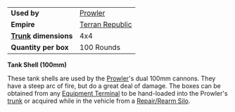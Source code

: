 |                                                 |                                              |
| ----------------------------------------------- | -------------------------------------------- |
| **Used by**                                     | [Prowler](../vehicles/Prowler.md)            |
| **Empire**                                      | [Terran Republic](../etc/Terran_Republic.md) |
| **[Trunk](../terminology/Trunk.md) dimensions** | 4x4                                          |
| **Quantity per box**                            | 100 Rounds                                   |

**Tank Shell (100mm)**

These tank shells are used by the [Prowler](../vehicles/Prowler.md)'s dual 100mm
cannons. They have a steep arc of fire, but do a great deal of damage. The boxes
can be obtained from any [Equipment Terminal](../items/Equipment_Terminal.md) to
be hand-loaded into the Prowler's [trunk](../terminology/Trunk.md) or acquired
while in the vehicle from a [Repair/Rearm Silo](../items/Repair_Rearm_Silo.md).
